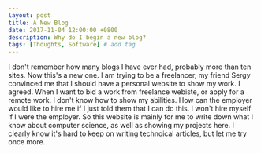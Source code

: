 ```yaml
---
layout: post
title: A New Blog
date: 2017-11-04 12:00:00 +0800
description: Why do I begin a new blog?
tags: [Thoughts, Software] # add tag
---
```


I don't remember how many blogs I have ever had, probably more than ten sites. Now this's a new one. I am trying to be a freelancer, my friend Sergy convinced me that I should have a personal website to show my work. I agreed. When I want to bid a work from freelance webiste, or apply for a remote work. I don't know how to show my abilities. How can the employer would like to hire me if I just told them that I can do this. I won't hire myself if I were the employer. So this website is mainly for me to write down what I know about computer science, as well as showing my projects here. I clearly know it's hard to keep on writing technoical articles, but let me try once more.
